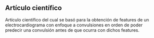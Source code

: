 ## Artículo científico
Artículo científico del cual se basó para la obtención de features de un electrocardiograma con enfoque a convulsiones en orden de poder predecir una convulsión antes de que ocurra con dichos features.
